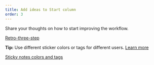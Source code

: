 ```yaml
---
title: Add ideas to Start column
order: 3
---
```


Share your thoughts on how to start improving the  workflow.

[Retro-three-step](howTo:Retro-three-step)

**Tip:** Use different sticker colors or tags for different users. [Learn more](https://help.realtimeboard.com/support/solutions/articles/11000036073-realtimeboard-plugin-for-confluence)

[Sticky notes colors and tags](howTo:sticky-note-colors-and-tags)


